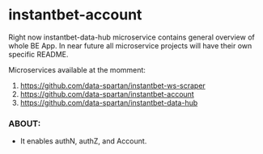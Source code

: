 # instantbet-account

Right now instantbet-data-hub microservice contains general overview of whole BE App.
In near future all microservice projects will have their own specific README.

Microservices available at the momment:

1. https://github.com/data-spartan/instantbet-ws-scraper
2. https://github.com/data-spartan/instantbet-account
3. https://github.com/data-spartan/instantbet-data-hub

### ABOUT:

- It enables authN, authZ, and Account.
